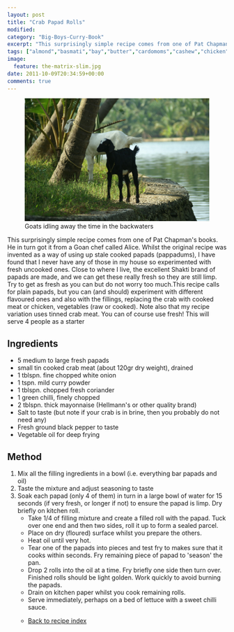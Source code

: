 ```yaml
---
layout: post
title: "Crab Papad Rolls"
modified:
category: "Big-Boys-Curry-Book"
excerpt: "This surprisingly simple recipe comes from one of Pat Chapman's books</a>.  He in turn got"
tags: ["almond","basmati","bay","butter","cardomoms","cashew","chicken","cinnamon","cloves","cumin","ghee","lamb","mace","nuts","pepper","rice","saffron","turmeric"]
image:
  feature: the-matrix-slim.jpg
date: 2011-10-09T20:34:59+00:00
comments: true
---
```


<figure>
	<a href="/images/bbcb/pict2263.jpg" alt="Kerala, India" title="Kerala, India &#169; Ashley Kitson 12/09/2011"><img src="/images/bbcb/pict2263.jpg"/></a>
	<figcaption>Goats idling away the time in the backwaters</figcaption>
</figure>

This surprisingly simple recipe comes from one of Pat Chapman's books</a>.  He in turn got it from a Goan chef called Alice.  Whilst the original recipe was invented as a way of using up stale cooked papads (pappadums), I have found that I never have any of those in my house so experimented with fresh uncooked ones.  Close to where I live, the excellent Shakti brand of papads are made, and we can get these really fresh so they are still limp.  Try to get as fresh as you can but do not worry too much.This recipe calls for plain papads, but you can (and should) experiment with different flavoured ones and also with the fillings, replacing the crab with cooked meat or chicken, vegetables (raw or cooked).  Note also that my recipe variation uses tinned crab meat.  You can of course use fresh! This will serve 4 people as a starter
        
## Ingredients
        
<ul><li>5 medium to large fresh papads</li><li>small tin cooked crab meat (about 120gr dry weight), drained</li><li>1 tblspn. fine chopped white onion</li><li>1 tspn. mild curry powder</li><li>1 tblspn. chopped fresh coriander</li><li>1 green chilli, finely chopped</li><li>2 tblspn. thick mayonnaise (Hellmann's or other quality brand)</li><li>Salt to taste (but note if your crab is in brine, then you probably do not need any)</li><li>Fresh ground black pepper to taste</li><li>Vegetable oil for deep frying</li></ul>
        
## Method

<ol><li>Mix all the filling ingredients in a bowl (i.e. everything bar papads and oil)</li><li>Taste the mixture and adjust seasoning to taste</li><li>Soak each papad (only 4 of them) in turn in a large bowl of water for 15 seconds (if very fresh, or longer if not) to ensure the papad is limp.  Dry briefly on kitchen roll.<ul><li>Take 1/4 of filling mixture and create a filled roll with the papad. Tuck over one end and then two sides, roll it up to form a sealed parcel.</li><li>Place on dry (floured) surface whilst you prepare the others.</li></li><li>Heat oil until very hot.</li><li>Tear one of the papads into pieces and test fry to makes sure that it cooks within seconds.  Fry remaining piece of papad to 'season' the pan.</li><li>Drop 2 rolls into the oil at a time.  Fry briefly one side then turn over. Finished rolls should be light golden.  Work quickly to avoid burning the papads.</li><li>Drain on kitchen paper whilst you cook remaining rolls.</li><li>Serve immediately, perhaps on a bed of lettuce with a sweet chilli sauce.</li><li>   

<a href="/bbcb">Back to recipe index</a>      